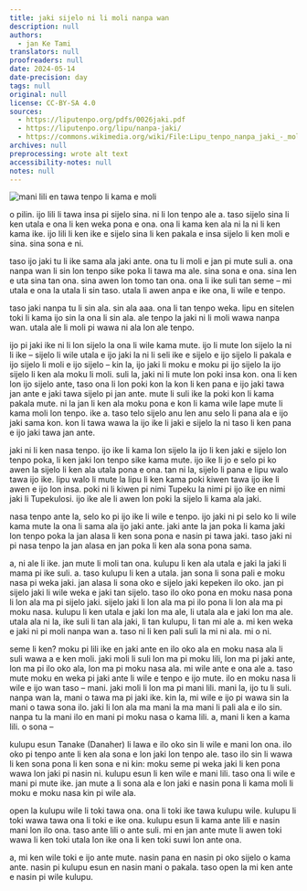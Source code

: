 ```yaml
---
title: jaki sijelo ni li moli nanpa wan
description: null
authors:
  - jan Ke Tami
translators: null
proofreaders: null
date: 2024-05-14
date-precision: day
tags: null
original: null
license: CC-BY-SA 4.0
sources:
  - https://liputenpo.org/pdfs/0026jaki.pdf
  - https://liputenpo.org/lipu/nanpa-jaki/
  - https://commons.wikimedia.org/wiki/File:Lipu_tenpo_nanpa_jaki_-_moli.png
archives: null
preprocessing: wrote alt text
accessibility-notes: null
notes: null
---
```


![mani lili en tawa tenpo li kama e moli](https://upload.wikimedia.org/wikipedia/commons/b/bc/Lipu_tenpo_nanpa_jaki_-_moli.png)

o pilin. ijo lili li tawa insa pi sijelo sina. ni li lon tenpo ale a. taso sijelo sina li ken utala e ona li ken weka pona e ona. ona li kama ken ala ni la ni li ken kama ike. ijo lili li ken ike e sijelo sina li ken pakala e insa sijelo li ken moli e sina. sina sona e ni.

taso ijo jaki tu li ike sama ala jaki ante. ona tu li moli e jan pi mute suli a. ona nanpa wan li sin lon tenpo sike poka li tawa ma ale. sina sona e ona. sina len e uta sina tan ona. sina awen lon tomo tan ona. ona li ike suli tan seme – mi utala e ona la utala li sin taso. utala li awen anpa e ike ona, li wile e tenpo.

taso jaki nanpa tu li sin ala. sin ala aaa. ona li tan tenpo weka. lipu en sitelen toki li kama ijo sin la ona li sin ala. ale tenpo la jaki ni li moli wawa nanpa wan. utala ale li moli pi wawa ni ala lon ale tenpo.

ijo pi jaki ike ni li lon sijelo la ona li wile kama mute. ijo li mute lon sijelo la ni li ike – sijelo li wile utala e ijo jaki la ni li seli ike e sijelo e ijo sijelo li pakala e ijo sijelo li moli e ijo sijelo – kin la, ijo jaki li moku e moku pi ijo sijelo la ijo sijelo li ken ala moku li moli. suli la, jaki ni li mute lon poki insa kon. ona li ken lon ijo sijelo ante, taso ona li lon poki kon la kon li ken pana e ijo jaki tawa jan ante e jaki tawa sijelo pi jan ante. mute li suli ike la poki kon li kama pakala mute. ni la jan li ken ala moku pona e kon li kama wile lape mute li kama moli lon tenpo. ike a. taso telo sijelo anu len anu selo li pana ala e ijo jaki sama kon. kon li tawa wawa la ijo ike li jaki e sijelo la ni taso li ken pana e ijo jaki tawa jan ante.

jaki ni li ken nasa tenpo. ijo ike li kama lon sijelo la ijo li ken jaki e sijelo lon tenpo poka, li ken jaki lon tenpo sike kama mute. ijo ike li jo e selo pi ko awen la sijelo li ken ala utala pona e ona. tan ni la, sijelo li pana e lipu walo tawa ijo ike. lipu walo li mute la lipu li ken kama poki kiwen tawa ijo ike li awen e ijo lon insa. poki ni li kiwen pi nimi Tupeku la nimi pi ijo ike en nimi jaki li Tupekulosi. ijo ike ale li awen lon poki la sijelo li kama ala jaki.

nasa tenpo ante la, selo ko pi ijo ike li wile e tenpo. ijo jaki ni pi selo ko li wile kama mute la ona li sama ala ijo jaki ante. jaki ante la jan poka li kama jaki lon tenpo poka la jan alasa li ken sona pona e nasin pi tawa jaki. taso jaki ni pi nasa tenpo la jan alasa en jan poka li ken ala sona pona sama.

a, ni ale li ike. jan mute li moli tan ona. kulupu li ken ala utala e jaki la jaki li mama pi ike suli. a. taso kulupu li ken a utala. jan sona li sona pali e moku nasa pi weka jaki. jan alasa li sona oko e sijelo jaki kepeken ilo oko. jan pi sijelo jaki li wile weka e jaki tan sijelo. taso ilo oko pona en moku nasa pona li lon ala ma pi sijelo jaki. sijelo jaki li lon ala ma pi ilo pona li lon ala ma pi moku nasa. kulupu li ken utala e jaki lon ma ale, li utala ala e jaki lon ma ale. utala ala ni la, ike suli li tan ala jaki, li tan kulupu, li tan mi ale a. mi ken weka e jaki ni pi moli nanpa wan a. taso ni li ken pali suli la mi ni ala. mi o ni.

seme li ken? moku pi lili ike en jaki ante en ilo oko ala en moku nasa ala li suli wawa a e ken moli. jaki moli li suli lon ma pi moku lili, lon ma pi jaki ante, lon ma pi ilo oko ala, lon ma pi moku nasa ala. mi wile ante e ona ale a. taso mute moku en weka pi jaki ante li wile e tenpo e ijo mute. ilo en moku nasa li wile e ijo wan taso – mani. jaki moli li lon ma pi mani lili. mani la, ijo tu li suli. nanpa wan la, mani o tawa ma pi jaki ike. kin la, mi wile e ijo pi wawa sin la mani o tawa sona ilo. jaki li lon ala ma mani la ma mani li pali ala e ilo sin. nanpa tu la mani ilo en mani pi moku nasa o kama lili. a, mani li ken a kama lili. o sona –

kulupu esun Tanake (Danaher) li lawa e ilo oko sin li wile e mani lon ona. ilo oko pi tenpo ante li ken ala sona e lon jaki lon tenpo ale. taso ilo sin li wawa li ken sona pona li ken sona e ni kin: moku seme pi weka jaki li ken pona wawa lon jaki pi nasin ni. kulupu esun li ken wile e mani lili. taso ona li wile e mani pi mute ike. jan mute a li sona ala e lon jaki e nasin pona li kama moli li moku e moku nasa kin pi wile ala.

open la kulupu wile li toki tawa ona. ona li toki ike tawa kulupu wile. kulupu li toki wawa tawa ona li toki e ike ona. kulupu esun li kama ante lili e nasin mani lon ilo ona. taso ante lili o ante suli. mi en jan ante mute li awen toki wawa li ken toki utala lon ike ona li ken toki suwi lon ante ona.

a, mi ken wile toki e ijo ante mute. nasin pana en nasin pi oko sijelo o kama ante. nasin pi kulupu esun en nasin mani o pakala. taso open la mi ken ante e nasin pi wile kulupu.
